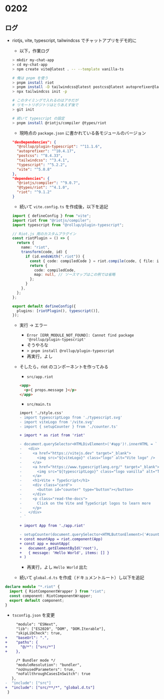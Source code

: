 # 0202

## ログ

- riotjs, vite, typescript, tailwindcss でチャットアプリをデモ的に

  - 以下，作業ログ

  ```bash
  > mkdir my-chat-app
  > cd my-chat-app
  > npm create vite@latest . -- --template vanilla-ts

  # 俺は pnpm を使う
  > pnpm install riot
  > pnpm install -D tailwindcss@latest postcss@latest autoprefixer@latest
  > npx tailwindcss init -p

  # このタイミングで入れるのはアホだが
  # リモートリポジトリはとりあえず後で
  > git init

  # 続いて typescript の設定
  > pnpm install @riotjs/compiler @types/riot
  ```

  - 現時点の `package.json` に書かれている各モジュールのバージョン

  ```json
  "devDependencies": {
    "@rollup/plugin-typescript": "^11.1.6",
    "autoprefixer": "^10.4.17",
    "postcss": "^8.4.33",
    "tailwindcss": "^3.4.1",
    "typescript": "^5.2.2",
    "vite": "^5.0.8"
  },
  "dependencies": {
    "@riotjs/compiler": "^9.0.7",
    "@types/riot": "^4.1.0",
    "riot": "^9.1.2"
  }
  ```

  - 続いて `vite.config.ts` を作成後，以下を追記

  ```ts
  import { defineConfig } from "vite";
  import riot from "@riotjs/compiler";
  import typescript from "@rollup/plugin-typescript";

  // Riot.js 用のカスタムプラグイン
  const riotPlugin = () => {
    return {
      name: "riot",
      transform(code, id) {
        if (id.endsWith(".riot")) {
          const { code: compiledCode } = riot.compile(code, { file: id });
          return {
            code: compiledCode,
            map: null, // ソースマップはこの例では省略
          };
        }
      },
    };
  };

  export default defineConfig({
    plugins: [riotPlugin(), typescript()],
  });
  ```

  - 実行 → エラー
    - `Error [ERR_MODULE_NOT_FOUND]: Cannot find package '@rollup/plugin-typescript'`
    - そうやろな
    - `> pnpm install @rollup/plugin-typescript`
    - 再実行，よし
  - そしたら，riot のコンポーネントを作ってみる

    - `src/app.riot`

    ```html
    <app>
      <p>{ props.message }</p>
    </app>
    ```

    - `src/main.ts`

    ```diff
    import './style.css'
    - import typescriptLogo from './typescript.svg'
    - import viteLogo from '/vite.svg'
    - import { setupCounter } from './counter.ts'

    + import * as riot from 'riot'

    - document.querySelector<HTMLDivElement>('#app')!.innerHTML = `
    -   <div>
    -     <a href="https://vitejs.dev" target="_blank">
    -       <img src="${viteLogo}" class="logo" alt="Vite logo" />
    -     </a>
    -     <a href="https://www.typescriptlang.org/" target="_blank">
    -       <img src="${typescriptLogo}" class="logo vanilla" alt="TypeScript logo" />
    -     </a>
    -     <h1>Vite + TypeScript</h1>
    -     <div class="card">
    -       <button id="counter" type="button"></button>
    -     </div>
    -     <p class="read-the-docs">
    -       Click on the Vite and TypeScript logos to learn more
    -     </p>
    -   </div>
    - `

    + import App from './app.riot'

    - setupCounter(document.querySelector<HTMLButtonElement>('#counter')!)
    + const mountApp = riot.component(App)
    + const app = mountApp(
    +   document.getElementById('root'),
    +   { message: 'Hello World', items: [] }
    + )
    ```

    - 再実行，よし `Hello World` 出た

  - 続いて `global.d.ts` を作成（ドキュメントルート）し以下を追記

```ts
declare module "*.riot" {
  import { RiotComponentWrapper } from "riot";
  const component: RiotComponentWrapper;
  export default component;
}
```

- `tsconfig.json` を変更

```diff
     "module": "ESNext",
     "lib": ["ES2020", "DOM", "DOM.Iterable"],
     "skipLibCheck": true,
+    "baseUrl": ".",
+    "paths": {
+      "@/*": ["src/*"]
+    },

     /* Bundler mode */
     "moduleResolution": "bundler",
     "noUnusedParameters": true,
     "noFallthroughCasesInSwitch": true
   },
-  "include": ["src"]
+  "include": ["src/**/*", "global.d.ts"]
 }
```
